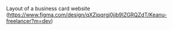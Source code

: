 Layout of a business card website (https://www.figma.com/design/qXZjpqrgj0jjb9IZGRQZdT/Keanu-freelancer?m=dev)
